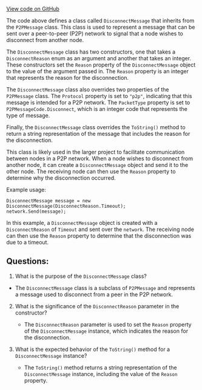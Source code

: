 [View code on GitHub](https://github.com/nethermindeth/nethermind/Nethermind.Network/P2P/Messages/DisconnectMessage.cs)

The code above defines a class called `DisconnectMessage` that inherits from the `P2PMessage` class. This class is used to represent a message that can be sent over a peer-to-peer (P2P) network to signal that a node wishes to disconnect from another node. 

The `DisconnectMessage` class has two constructors, one that takes a `DisconnectReason` enum as an argument and another that takes an integer. These constructors set the `Reason` property of the `DisconnectMessage` object to the value of the argument passed in. The `Reason` property is an integer that represents the reason for the disconnection. 

The `DisconnectMessage` class also overrides two properties of the `P2PMessage` class. The `Protocol` property is set to `"p2p"`, indicating that this message is intended for a P2P network. The `PacketType` property is set to `P2PMessageCode.Disconnect`, which is an integer code that represents the type of message. 

Finally, the `DisconnectMessage` class overrides the `ToString()` method to return a string representation of the message that includes the reason for the disconnection. 

This class is likely used in the larger project to facilitate communication between nodes in a P2P network. When a node wishes to disconnect from another node, it can create a `DisconnectMessage` object and send it to the other node. The receiving node can then use the `Reason` property to determine why the disconnection occurred. 

Example usage:

```
DisconnectMessage message = new DisconnectMessage(DisconnectReason.Timeout);
network.Send(message);
``` 

In this example, a `DisconnectMessage` object is created with a `DisconnectReason` of `Timeout` and sent over the `network`. The receiving node can then use the `Reason` property to determine that the disconnection was due to a timeout.
## Questions: 
 1. What is the purpose of the `DisconnectMessage` class?
   - The `DisconnectMessage` class is a subclass of `P2PMessage` and represents a message used to disconnect from a peer in the P2P network.

2. What is the significance of the `DisconnectReason` parameter in the constructor?
   - The `DisconnectReason` parameter is used to set the `Reason` property of the `DisconnectMessage` instance, which indicates the reason for the disconnection.

3. What is the expected behavior of the `ToString()` method for a `DisconnectMessage` instance?
   - The `ToString()` method returns a string representation of the `DisconnectMessage` instance, including the value of the `Reason` property.